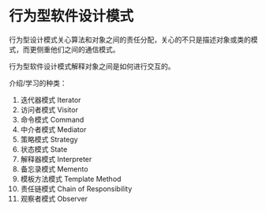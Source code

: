 # 行为型软件设计模式

行为型设计模式关心算法和对象之间的责任分配，关心的不只是描述对象或类的模式，而更侧重他们之间的通信模式。

行为型软件设计模式解释对象之间是如何进行交互的。

介绍/学习的种类：
1. 迭代器模式 Iterator
2. 访问者模式 Visitor
3. 命令模式 Command
4. 中介者模式 Mediator
5. 策略模式 Strategy
6. 状态模式 State
7. 解释器模式 Interpreter
8. 备忘录模式 Memento
9. 模板方法模式 Template Method
10. 责任链模式 Chain of Responsibility
11. 观察者模式 Observer
